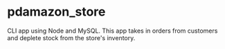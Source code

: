 # pdamazon_store
CLI app using Node and MySQL. This app takes in orders from customers and deplete stock from the store's inventory.
